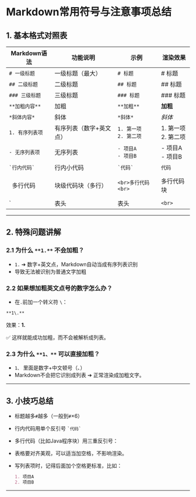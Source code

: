 # Markdown常用符号与注意事项总结

## 1. 基本格式对照表

| Markdown语法         | 功能说明           | 示例                           | 渲染效果       |
|--------------------|----------------|------------------------------|------------|
| `# 一级标题`          | 一级标题（最大）      | `# 标题`                        | # 标题 |
| `## 二级标题`         | 二级标题             | `## 标题`                       | ## 标题 |
| `### 三级标题`        | 三级标题             | `### 标题`                      | ### 标题 |
| `**加粗内容**`        | 加粗               | `**加粗**`                     | **加粗** |
| `*斜体内容*`          | 斜体               | `*斜体*`                       | *斜体* |
| `1. 有序列表项`       | 有序列表（数字+英文点） | `1. 第一项`<br>`2. 第二项`        | 1. 第一项<br>2. 第二项 |
| `- 无序列表项`         | 无序列表            | `- 项目A`<br>`- 项目B`          | - 项目A<br>- 项目B |
| `` `行内代码` ``      | 行内小代码          | `` `代码` ``                   | `代码` |
| ``` ```多行代码``` ```| 块级代码块（多行）    | <pre>```<br>多行代码<br>```</pre> | 多行代码块 |
| `| 表头 | 表头 |`<br>`| --- | --- |`<br>`| 内容 | 内容 |` | 表格             | 见上方对照表 |

---

## 2. 特殊问题讲解

### 2.1 为什么 `**1.**` 不会加粗？
- `1.` ➔ 数字+英文点，Markdown自动当成有序列表识别
- 导致无法被识别为普通文字加粗

### 2.2 如果**想加粗英文点号的数字**怎么办？
- 在`.`前加一个转义符 `\`：
```markdown
**1\.**
```
效果：**1.**

✅ 这样就能成功加粗，而不会被解析成列表。

### 2.3 为什么 `**1、**` 可以直接加粗？
- `1、` 里面是数字+中文顿号（、）
- Markdown不会把它识别成列表 ➔ 正常渲染成加粗文字。

---

## 3. 小技巧总结

- 标题越多`#`越多（一般到`#`×6）
- 行内代码用单个反引号 `` `代码` ``
- 多行代码（比如Java程序块）用三重反引号：

- 表格要对齐美观，可以适当加空格，不影响渲染。
- 写列表项时，记得后面加个空格更标准，比如：
  ```markdown
  1. 项目A
  2. 项目B
  ```

---


